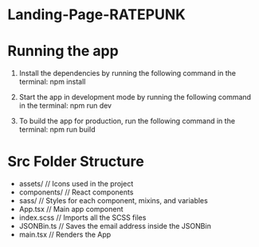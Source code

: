 # Landing-Page-RATEPUNK

# Running the app

1. Install the dependencies by running the following command in the terminal:
   npm install

2. Start the app in development mode by running the following command in the terminal:
   npm run dev

3. To build the app for production, run the following command in the terminal:
   npm run build

# Src Folder Structure

<!-- prettier-ignore -->
  - assets/          // Icons used in the project
  - components/      // React components
  - sass/            // Styles for each component, mixins, and variables
  - App.tsx          // Main app component
  - index.scss       // Imports all the SCSS files
  - JSONBin.ts       // Saves the email address inside the JSONBin
  - main.tsx         // Renders the App
